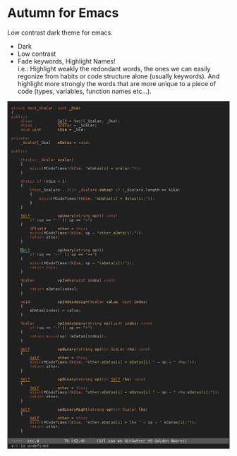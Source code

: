 # Autumn for Emacs

Low contrast dark theme for emacs.

* Dark
* Low contrast
* Fade keywords, Highlight Names!<br>
  i.e.: Highlight weakly the redondant words, the ones we can easily regonize
        from habits or code structure alone (usually keywords). And highlight
        more strongly the words that are more unique to a piece of code
        (types, variables, function names etc...).

![screen](autumn-theme-screen.jpg)
